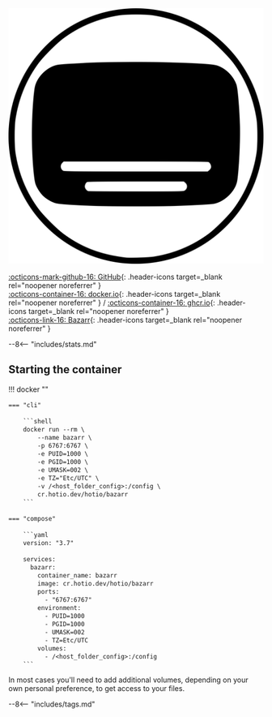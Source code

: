 <div class="image-logo"><img src="/img/image-logos/bazarr.svg" alt="logo"></div>

[:octicons-mark-github-16: GitHub](https://github.com/hotio/bazarr){: .header-icons target=_blank rel="noopener noreferrer" }  
[:octicons-container-16: docker.io](https://hub.docker.com/r/hotio/bazarr){: .header-icons target=_blank rel="noopener noreferrer" }
 / [:octicons-container-16: ghcr.io](https://github.com/orgs/hotio/packages/container/package/bazarr){: .header-icons target=_blank rel="noopener noreferrer" }  
[:octicons-link-16: Bazarr](https://github.com/morpheus65535/bazarr){: .header-icons target=_blank rel="noopener noreferrer" }  

--8<-- "includes/stats.md"

## Starting the container

!!! docker ""

    === "cli"

        ```shell
        docker run --rm \
            --name bazarr \
            -p 6767:6767 \
            -e PUID=1000 \
            -e PGID=1000 \
            -e UMASK=002 \
            -e TZ="Etc/UTC" \
            -v /<host_folder_config>:/config \
            cr.hotio.dev/hotio/bazarr
        ```

    === "compose"

        ```yaml
        version: "3.7"

        services:
          bazarr:
            container_name: bazarr
            image: cr.hotio.dev/hotio/bazarr
            ports:
              - "6767:6767"
            environment:
              - PUID=1000
              - PGID=1000
              - UMASK=002
              - TZ=Etc/UTC
            volumes:
              - /<host_folder_config>:/config
        ```

In most cases you'll need to add additional volumes, depending on your own personal preference, to get access to your files.

--8<-- "includes/tags.md"
